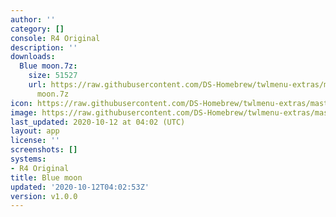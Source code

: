 ```yaml
---
author: ''
category: []
console: R4 Original
description: ''
downloads:
  Blue moon.7z:
    size: 51527
    url: https://raw.githubusercontent.com/DS-Homebrew/twlmenu-extras/master/_nds/TWiLightMenu/r4menu/themes/Blue
      moon.7z
icon: https://raw.githubusercontent.com/DS-Homebrew/twlmenu-extras/master/unistore/icons/r4.png
image: https://raw.githubusercontent.com/DS-Homebrew/twlmenu-extras/master/unistore/icons/r4.png
last_updated: 2020-10-12 at 04:02 (UTC)
layout: app
license: ''
screenshots: []
systems:
- R4 Original
title: Blue moon
updated: '2020-10-12T04:02:53Z'
version: v1.0.0
---
```

